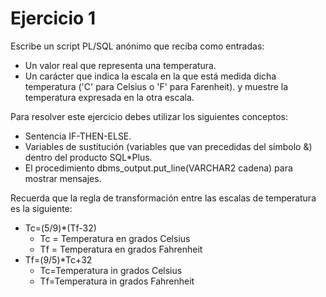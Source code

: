 # Ejercicio 1
Escribe un script PL/SQL anónimo que reciba como entradas:
- Un valor real que representa una temperatura.
- Un carácter que indica la escala en la que está medida dicha temperatura ('C' para Celsius o 'F' para Farenheit).
y muestre la temperatura expresada en la otra escala.

Para resolver este ejercicio debes utilizar los siguientes conceptos:
- Sentencia IF-THEN-ELSE.
- Variables de sustitución (variables que van precedidas del símbolo &) dentro del producto SQL*Plus.
- El procedimiento dbms_output.put_line(VARCHAR2 cadena) para mostrar mensajes.

Recuerda que la regla de transformación entre las escalas de temperatura es la siguiente:
- Tc=(5/9)*(Tf-32)
    - Tc = Temperatura en grados Celsius
    - Tf = Temperatura en grados Fahrenheit
- Tf=(9/5)*Tc+32
  - Tc=Temperatura in grados Celsius
  - Tf=Temperatura in grados Fahrenheit 

